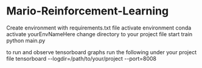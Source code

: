 # Mario-Reinforcement-Learning
Create environment with requirements.txt file
activate environment 
conda activate yourEnvNameHere
change directory to your project file
start train 
python main.py

to run and observe tensorboard graphs run the following under your project file
tensorboard --logdir=/path/to/your/project --port=8008
